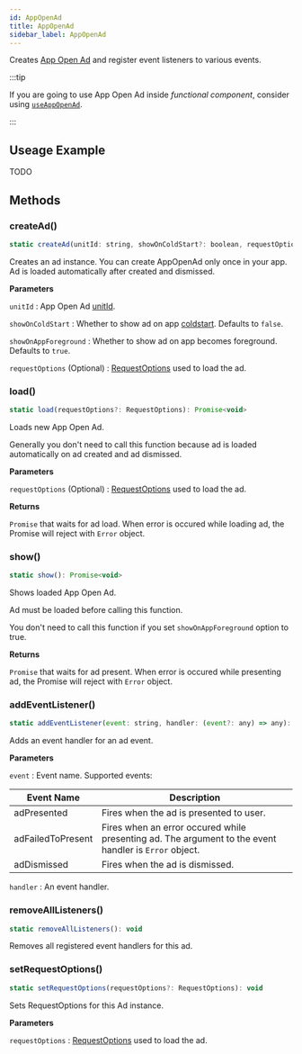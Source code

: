 ```yaml
---
id: AppOpenAd
title: AppOpenAd
sidebar_label: AppOpenAd
---
```


Creates [App Open Ad](https://developers.google.com/admob/android/app-open-ads) and register event listeners to various events.

:::tip

If you are going to use App Open Ad inside _functional component_, consider using [`useAppOpenAd`](useAppOpenAd).

:::

## Useage Example

TODO

## Methods

### createAd()

```js
static createAd(unitId: string, showOnColdStart?: boolean, requestOptions?: RequestOptions): AppOpenAd
```

Creates an ad instance. You can create AppOpenAd only once in your app. Ad is loaded automatically after created and dismissed.

**Parameters**

`unitId` : App Open Ad [unitId](https://support.google.com/admob/answer/7356431).

`showOnColdStart` : Whether to show ad on app [coldstart](https://developers.google.com/admob/android/app-open-ads#coldstart). Defaults to `false`.

`showOnAppForeground` : Whether to show ad on app becomes foreground. Defaults to `true`.

`requestOptions` (Optional) : [RequestOptions](RequestOptions) used to load the ad.

### load()

```js
static load(requestOptions?: RequestOptions): Promise<void>
```

Loads new App Open Ad.

Generally you don't need to call this function because ad is loaded automatically on ad created and ad dismissed.

**Parameters**

`requestOptions` (Optional) : [RequestOptions](RequestOptions) used to load the ad. 

**Returns**

`Promise` that waits for ad load. When error is occured while loading ad, the Promise will reject with `Error` object.

### show()

```js
static show(): Promise<void>
```

Shows loaded App Open Ad.

Ad must be loaded before calling this function.

You don't need to call this function if you set `showOnAppForeground` option to true.

**Returns**

`Promise` that waits for ad present. When error is occured while presenting ad, the Promise will reject with `Error` object.

### addEventListener()

```js
static addEventListener(event: string, handler: (event?: any) => any): void
```

Adds an event handler for an ad event.

**Parameters**

`event` : Event name. Supported events:

| Event Name        | Description                                                                                           |
| ----------------- | ----------------------------------------------------------------------------------------------------- |
| adPresented       | Fires when the ad is presented to user.                                                               |
| adFailedToPresent | Fires when an error occured while presenting ad. The argument to the event handler is `Error` object. |
| adDismissed       | Fires when the ad is dismissed.                                                                       |

`handler` : An event handler.

### removeAllListeners()

```js
static removeAllListeners(): void
```

Removes all registered event handlers for this ad.

### setRequestOptions()

```js
static setRequestOptions(requestOptions?: RequestOptions): void
```

Sets RequestOptions for this Ad instance.

**Parameters**

`requestOptions` : [RequestOptions](RequestOptions) used to load the ad.
